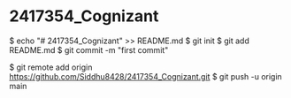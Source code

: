 # 2417354_Cognizant

$ echo "# 2417354_Cognizant" >> README.md
$ git init
$ git add README.md
$ git commit -m "first commit"

$ git remote add origin https://github.com/Siddhu8428/2417354_Cognizant.git
$ git push -u origin main


